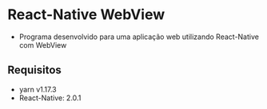# React-Native WebView
- Programa desenvolvido para uma aplicação web utilizando React-Native com WebView 



## Requisitos
- yarn v1.17.3
- React-Native: 2.0.1


